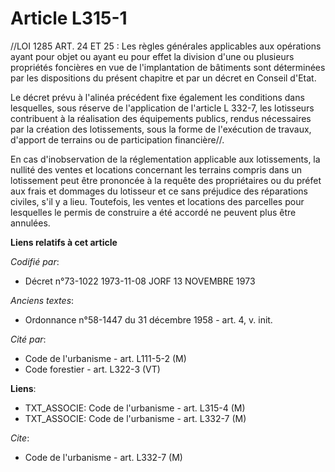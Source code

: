 # Article L315-1

//LOI  1285 ART. 24 ET 25 : Les règles générales applicables aux opérations ayant pour objet ou ayant eu pour effet la
division d'une ou plusieurs propriétés foncières en vue de l'implantation de bâtiments sont déterminées par les dispositions
du présent chapitre et par un décret en Conseil d'Etat.

Le décret prévu à l'alinéa précédent fixe également les conditions dans lesquelles, sous réserve de l'application de
l'article L 332-7, les lotisseurs contribuent à la réalisation des équipements publics, rendus nécessaires par la création
des lotissements, sous la forme de l'exécution de travaux, d'apport de terrains ou de participation financière//.

En cas d'inobservation de la réglementation applicable aux lotissements, la nullité des ventes et locations concernant les
terrains compris dans un lotissement peut être prononcée à la requête des propriétaires ou du préfet aux frais et dommages du
lotisseur et ce sans préjudice des réparations civiles, s'il y a lieu. Toutefois, les ventes et locations des parcelles pour
lesquelles le permis de construire a été accordé ne peuvent plus être annulées.

**Liens relatifs à cet article**

_Codifié par_:

  - Décret n°73-1022 1973-11-08 JORF 13 NOVEMBRE 1973

_Anciens textes_:

  - Ordonnance n°58-1447 du 31 décembre 1958 - art. 4, v. init.

_Cité par_:

  - Code de l'urbanisme - art. L111-5-2 (M)
  - Code forestier - art. L322-3 (VT)

**Liens**:

  - TXT_ASSOCIE: Code de l'urbanisme - art. L315-4 (M)
  - TXT_ASSOCIE: Code de l'urbanisme - art. L332-7 (M)

_Cite_:

  - Code de l'urbanisme - art. L332-7 (M)
